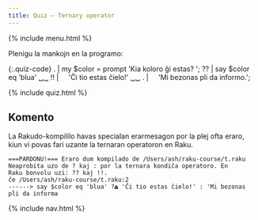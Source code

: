 ```yaml
---
title: Quiz — Ternary operator
---
```


{% include menu.html %}

Plenigu la mankojn en la programo:

{:.quiz-code}
. | my $color = prompt &apos;Kia koloro ĝi estas? &apos;;
?? | say $color eq &apos;blua&apos; ␣␣
!! | &nbsp;&nbsp;&nbsp;&nbsp;&apos;Ĉi tio estas ĉielo!&apos; ␣␣ 
. | &nbsp;&nbsp;&nbsp;&nbsp;&apos;Mi bezonas pli da informo.&apos;;

{% include quiz.html %}

## Komento

La Rakudo-kompililo havas specialan erarmesagon por la plej ofta eraro, kiun vi povas fari uzante la ternaran operatoron en Raku.

    ===PARDONU!=== Eraro dum kompilado de /Users/ash/raku-course/t.raku
    Neaprobita uzo de ? kaj : por la ternara kondiĉa operatoro. En
    Raku bonvolu uzi: ?? kaj !!.
    ĉe /Users/ash/raku-course/t.raku:2
    ------> say $color eq 'blua' ?⏏ 'Ĉi tio estas ĉielo!' : 'Mi bezonas pli da informa

{% include nav.html %}